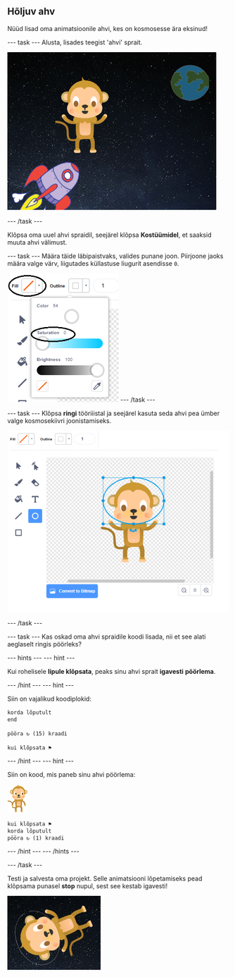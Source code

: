 ## Hõljuv ahv

Nüüd lisad oma animatsioonile ahvi, kes on kosmosesse ära eksinud!

\--- task \--- Alusta, lisades teegist 'ahvi' sprait.

![Ahvi spraidi lisamine](images/space-monkey-sprite.png)

\--- /task \---

Klõpsa oma uuel ahvi spraidil, seejärel klõpsa **Kostüümidel**, et saaksid muuta ahvi välimust.

\--- task \--- Määra täide läbipaistvaks, valides punane joon. Piirjoone jaoks määra valge värv, liigutades küllastuse liugurit asendisse `0`.

![Tee valge värv](images/make-white.png) \--- /task \---

\--- task \--- Klõpsa **ringi** tööriiistal ja seejärel kasuta seda ahvi pea ümber valge kosmosekiivri joonistamiseks.

![Ahvi kosmosekiiver](images/space-monkey-edit.png)

\--- /task \---

\--- task \--- Kas oskad oma ahvi spraidile koodi lisada, nii et see alati aeglaselt ringis pöörleks?

\--- hints \--- \--- hint \---

Kui rohelisele **lipule klõpsata**, peaks sinu ahvi sprait **igavesti** **pöörlema**.

\--- /hint \--- \--- hint \---

Siin on vajalikud koodiplokid:

```blocks3
korda lõputult
end

pööra ↻ (15) kraadi

kui klõpsata ⚑
```

\--- /hint \--- \--- hint \---

Siin on kood, mis paneb sinu ahvi pöörlema:

![Ahvi sprait](images/sprite-monkey.png)

```blocks3
kui klõpsata ⚑
korda lõputult 
pööra ↻ (1) kraadi
```

\--- /hint \--- \--- /hints \---

\--- /task \---

Testi ja salvesta oma projekt. Selle animatsiooni lõpetamiseks pead klõpsama punasel **stop** nupul, sest see kestab igavesti!

![Testi pöörlevat ahvi](images/space-spin-test.png)